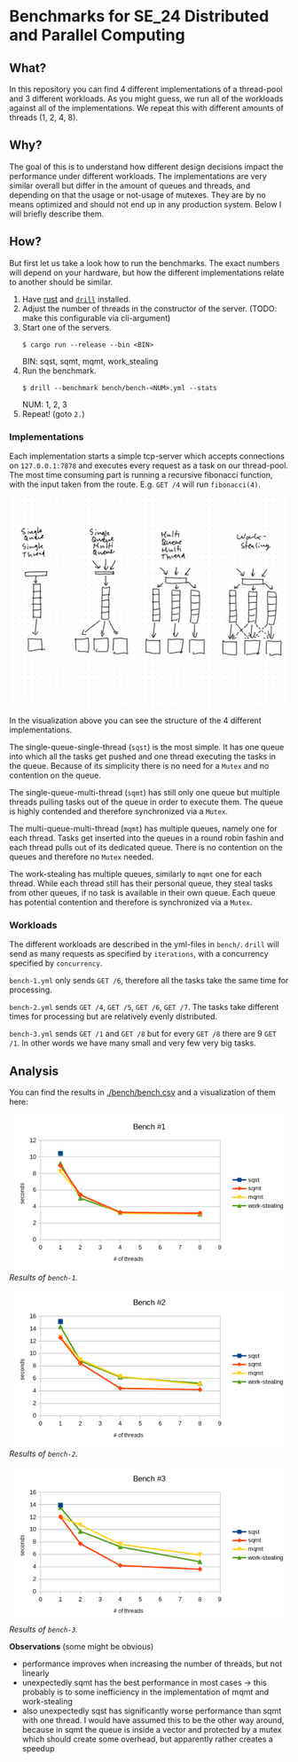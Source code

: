 # Benchmarks for SE_24 Distributed and Parallel Computing

## What?

In this repository you can find 4 different implementations of a thread-pool and 3 different workloads. As you might guess, we run all of the workloads against all of the implementations. We repeat this with different amounts of threads (1, 2, 4, 8).

## Why?

The goal of this is to understand how different design decisions impact the performance under different workloads. The implementations are very similar overall but differ in the amount of queues and threads, and depending on that the usage or not-usage of mutexes. They are by no means optimized and should not end up in any production system. Below I will briefly describe them.

## How?

But first let us take a look how to run the benchmarks. The exact numbers will depend on your hardware, but how the different implementations relate to another should be similar.

1. Have [rust](https://www.rust-lang.org/tools/install) and [`drill`](https://github.com/fcsonline/drill#install) installed.
2. Adjust the number of threads in the constructor of the server. (TODO: make this configurable via cli-argument)
3. Start one of the servers.
    ```console
    $ cargo run --release --bin <BIN>
    ```
    BIN: sqst, sqmt, mqmt, work_stealing
4. Run the benchmark.
    ```console
    $ drill --benchmark bench/bench-<NUM>.yml --stats
    ```
    NUM: 1, 2, 3
5. Repeat! (goto `2.`)

### Implementations

Each implementation starts a simple tcp-server which accepts connections on `127.0.0.1:7878` and executes every request as a task on our thread-pool. The most time consuming part is running a recursive fibonacci function, with the input taken from the route. E.g. `GET /4` will run `fibonacci(4)`.

![visualization of the 4 different implementations](./implementations.png)

In the visualization above you can see the structure of the 4 different implementations.

The single-queue-single-thread (`sqst`) is the most simple. It has one queue into which all the tasks get pushed and one thread executing the tasks in the queue. Because of its simplicity there is no need for a `Mutex` and no contention on the queue.

The single-queue-multi-thread (`sqmt`) has still only one queue but multiple threads pulling tasks out of the queue in order to execute them. The queue is highly contended and therefore synchronized via a `Mutex`.

The multi-queue-multi-thread (`mqmt`) has multiple queues, namely one for each thread. Tasks get inserted into the queues in a round robin fashin and each thread pulls out of its dedicated queue. There is no contention on the queues and therefore no `Mutex` needed.

The work-stealing has multiple queues, similarly to `mqmt` one for each thread. While each thread still has their personal queue, they steal tasks from other queues, if no task is available in their own queue. Each queue has potential contention and therefore is synchronized via a `Mutex`.

### Workloads

The different workloads are described in the yml-files in `bench/`. `drill` will send as many requests as specified by `iterations`, with a concurrency specified by `concurrency`.

`bench-1.yml` only sends `GET /6`, therefore all the tasks take the same time for processing.

`bench-2.yml` sends `GET /4`, `GET /5`, `GET /6`, `GET /7`. The tasks take different times for processing but are relatively evenly distributed.

`bench-3.yml` sends `GET /1` and `GET /8` but for every `GET /8` there are 9 `GET /1`. In other words we have many small and very few very big tasks.

## Analysis

You can find the results in [./bench/bench.csv](./bench/bench.csv) and a visualization of them here:

![visualization of results of bench-1](./bench/bench-1.png)
*Results of `bench-1`.*

![visualization of results of bench-2](./bench/bench-2.png)
*Results of `bench-2`.*

![visualization of results of bench-3](./bench/bench-3.png)
*Results of `bench-3`.*

**Observations** (some might be obvious)
- performance improves when increasing the number of threads, but not linearly
- unexpectedly sqmt has the best performance in most cases -> this probably is to some inefficiency in the implementation of mqmt and work-stealing
- also unexpectedly sqst has significantly worse performance than sqmt with one thread. I would have assumed this to be the other way around, because in sqmt the queue is inside a vector and protected by a mutex which should create some overhead, but apparently rather creates a speedup
